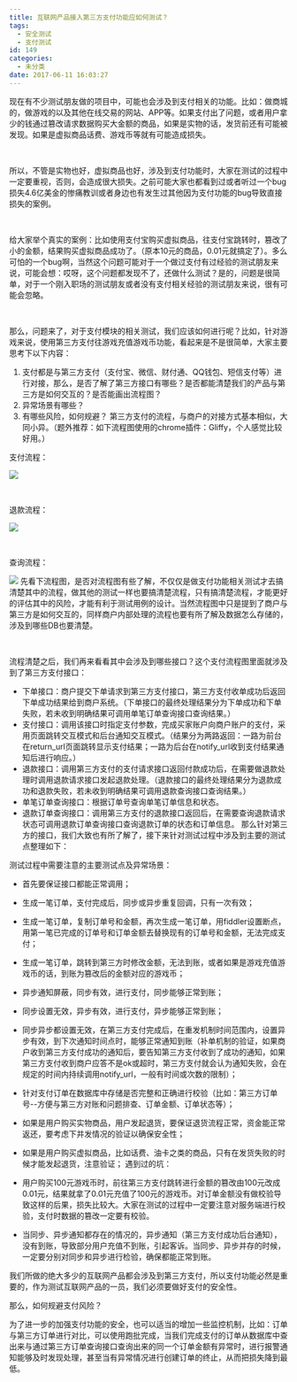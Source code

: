 ```yaml
---
title: 互联网产品接入第三方支付功能应如何测试？
tags:
  - 安全测试
  - 支付测试
id: 149
categories:
  - 未分类
date: 2017-06-11 16:03:27
---
```


现在有不少测试朋友做的项目中，可能也会涉及到支付相关的功能。比如：做商城的，做游戏的以及其他在线交易的网站、APP等。如果支付出了问题，或者用户拿少的钱通过篡改请求数据购买大金额的商品，如果是实物的话，发货前还有可能被发现。如果是虚拟商品话费、游戏币等就有可能造成损失。

&nbsp;

所以，不管是实物也好，虚拟商品也好，涉及到支付功能时，大家在测试的过程中一定要重视，否则，会造成很大损失。之前可能大家也都看到过或者听过一个bug损失4.6亿美金的惨痛教训或者身边也有发生过其他因为支付功能的bug导致直接损失的案例。

&nbsp;

给大家举个真实的案例：比如使用支付宝购买虚拟商品，往支付宝跳转时，篡改了小的金额，结果购买虚拟商品成功了。（原本10元的商品，0.01元就搞定了）。多么可怕的一个bug啊，当然这个问题可能对于一个做过支付有过经验的测试朋友来说，可能会想：哎呀，这个问题都发现不了，还做什么测试？是的，问题是很简单，对于一个刚入职场的测试朋友或者没有支付相关经验的测试朋友来说，很有可能会忽略。

&nbsp;

那么，问题来了，对于支付模块的相关测试，我们应该如何进行呢？比如，针对游戏来说，使用第三方支付往游戏充值游戏币功能，看起来是不是很简单，大家主要思考下以下内容：

1.  支付都是与第三方支付（支付宝、微信、财付通、QQ钱包、短信支付等）进行对接，那么，是否了解了第三方接口有哪些？是否都能清楚我们的产品与第三方是如何交互的？是否能画出流程图？
2.  异常场景有哪些？
3.  有哪些风险，如何规避？
第三方支付的流程，与商户的对接方式基本相似，大同小异。（题外推荐：如下流程图使用的chrome插件：Gliffy，个人感觉比较好用。）

支付流程：

![](http://www.87testing.com/assets/blogimg/zhifu1.png)

&nbsp;

退款流程：

![](http://www.87testing.com/assets/blogimg/zhifu2.png)

&nbsp;

查询流程：

![](http://www.87testing.com/assets/blogimg/zhifu3.png)
先看下流程图，是否对流程图有些了解，不仅仅是做支付功能相关测试才去搞清楚其中的流程，做其他的测试一样也要搞清楚流程，只有搞清楚流程，才能更好的评估其中的风险，才能有利于测试用例的设计。当然流程图中只是提到了商户与第三方是如何交互的，同样商户内部处理的流程也要有所了解及数据怎么存储的，涉及到哪些DB也要清楚。

&nbsp;

流程清楚之后，我们再来看看其中会涉及到哪些接口？这个支付流程图里面就涉及到了第三方支付接口：

*   下单接口：商户提交下单请求到第三方支付接口，第三方支付收单成功后返回下单成功结果给到商户系统。（下单接口的最终处理结果分为下单成功和下单失败，若未收到明确结果可调用单笔订单查询接口查询结果。）
*   支付接口：调用该接口时指定支付参数，完成买家账户向商户账户的支付，采用页面跳转交互模式和后台通知交互模式。（结果分为两路返回：一路为前台在return_url页面跳转显示支付结果；一路为后台在notify_url收到支付结果通知后进行响应。）
*   退款接口：调用第三方支付的支付请求接口返回付款成功后，在需要做退款处理时调用退款请求接口发起退款处理。（退款接口的最终处理结果分为退款成功和退款失败，若未收到明确结果可调用退款查询接口查询结果。）
*   单笔订单查询接口：根据订单号查询单笔订单信息和状态。
*   退款订单查询接口：调用第三方支付的退款接口返回后，在需要查询退款请求状态可调用退款订单查询接口查询退款订单的状态和订单信息。
那么针对第三方的接口，我们大致也有所了解了，接下来针对测试过程中涉及到主要的测试点整理如下：

测试过程中需要注意的主要测试点及异常场景：

*   首先要保证接口都能正常调用；
*   生成一笔订单，支付完成后，同步或异步重复回调，只有一次有效；
*   生成一笔订单，复制订单号和金额，再次生成一笔订单，用fiddler设置断点，用第一笔已完成的订单号和订单金额去替换现有的订单号和金额，无法完成支付；
*   生成一笔订单，跳转到第三方时修改金额，无法到账，或者如果是游戏充值游戏币的话，到账为篡改后的金额对应的游戏币；
*   异步通知屏蔽，同步有效，进行支付，同步能够正常到账；
*   同步设置无效，异步有效，进行支付，异步能够正常到账；
*   同步异步都设置无效，在第三方支付完成后，在重发机制时间范围内，设置异步有效，到下次通知时间点时，能够正常通知到账（补单机制的验证，如果商户收到第三方支付成功的通知后，要告知第三方支付收到了成功的通知，如果第三方支付收到商户应答不是ok或超时，第三方支付就会认为通知失败，会在规定的时间内持续调用notify_url，一般有时间或次数的限制）；
*   针对支付订单在数据库中存储是否完整和正确进行校验（比如：第三方订单号--方便与第三方对账和问题排查、订单金额、订单状态等）；
*   如果是用户购买实物商品，用户发起退货，要保证退货流程正常，资金能正常返还，要考虑下并发情况的验证以确保安全性；
*   如果是用户购买虚拟商品，比如话费、油卡之类的商品，只有在发货失败的时候才能发起退货，注意验证；
遇到过的坑：

*   用户购买100元游戏币时，前往第三方支付跳转进行金额的篡改由100元改成0.01元，结果就拿了0.01元充值了100元的游戏币。对订单金额没有做校验导致这样的后果，损失比较大。大家在测试的过程中一定要注意对服务端进行校验，支付时数据的篡改一定要有校验。
*   当同步、异步通知都存在的情况的，异步通知（第三方支付成功后台通知），没有到账，导致部分用户充值不到账，引起客诉。当同步、异步并存的时候，一定要分别对同步和异步进行检验，确保都能正常到账。
&nbsp;

我们所做的绝大多少的互联网产品都会涉及到第三方支付，所以支付功能必然是重要的，作为测试互联网产品的一员，我们必须要做好支付的安全性。

那么，如何规避支付风险？

为了进一步的加强支付功能的安全，也可以适当的增加一些监控机制，比如：订单与第三方订单进行对比，可以使用跑批完成，当我们完成支付的订单从数据库中查出来与通过第三方订单查询接口查询出来的同一个订单金额有异常时，进行报警通知能够及时发现处理，甚至当有异常情况进行创建订单的终止，从而把损失降到最低。
